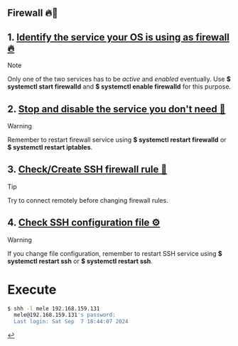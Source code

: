 ## Firewall 🔥🚪

## 1. [Identify the service your OS is using as firewall 🔥](firewall-identify.html)
> [!NOTE]
> Only one of the two services has to be *active* and *enabled* eventually.
> Use **$ systemctl start firewalld** and **$ systemctl enable firewalld** for this purpose.

## 2. [Stop and disable the service you don't need 🚫](firewall-stop.html)
> [!WARNING]
> Remember to restart firewall service using **$ systemctl restart firewalld** or **$ systemctl restart iptables**.

## 3. [Check/Create SSH firewall rule 🚪](firewall-state.html)
> [!TIP]
> Try to connect remotely before changing firewall rules.

## 4. [Check SSH configuration file ⚙️](ssh-config.html)
> [!WARNING]
> If you change file configuration, remember to restart SSH service using **$ systemctl restart ssh** or **$ systemctl restart ssh**.

# Execute
```bash
$ shh -l mele 192.168.159.131
  mele@192.168.159.131's password:
  Last login: Sat Sep  7 18:44:07 2024
```

[↩️](../Linux.html)
